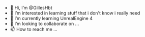 - 👋 Hi, I’m @GillesHbt
- 👀 I’m interested in learning stuff that i don't know i really need
- 🌱 I’m currently learning UnrealEngine 4
- 💞️ I’m looking to collaborate on ...
- 📫 How to reach me ...

<!---
GillesHbt/GillesHbt is a ✨ special ✨ repository because its `README.md` (this file) appears on your GitHub profile.
You can click the Preview link to take a look at your changes.
--->
